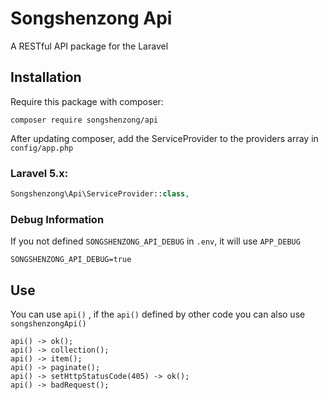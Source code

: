 # Songshenzong Api

A RESTful API package for the Laravel

## Installation

Require this package with composer:

```shell
composer require songshenzong/api
```

After updating composer, add the ServiceProvider to the providers array in `config/app.php`

### Laravel 5.x:

```php
Songshenzong\Api\ServiceProvider::class,
```

### Debug Information
If you not defined `SONGSHENZONG_API_DEBUG` in `.env`, it will use `APP_DEBUG`

```
SONGSHENZONG_API_DEBUG=true
```

## Use

You can use `api()` , if the `api()` defined by other code you can also use `songshenzongApi()`

```
api() -> ok();
api() -> collection();
api() -> item();
api() -> paginate();
api() -> setHttpStatusCode(405) -> ok();
api() -> badRequest();
```